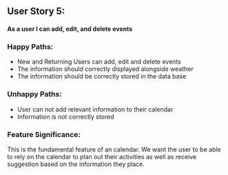 <h2>User Story 5:</h2>

<h4>As a user I can add, edit, and delete events<h4>

<h3>Happy Paths:</h3>
 <ul>
    <li> New and Returning Users can add, edit and delete events </li>
    <li> The information should correctly displayed alongside weather</li>
    <li> The information should be correctly stored in the data base </li>
</ul>

<h3>Unhappy Paths:</h3>
 <ul>
    <li> User can not add relevant information to their calendar </li>
    <li> Information is not correctly stored</li>
</ul>

<h3>Feature Significance:</h3>
This is the fundamental feature of an calendar. We want the user to be able to rely on the calendar to plan out their activities as well as receive suggestion based on the information they place.